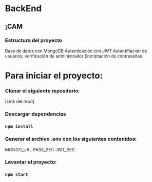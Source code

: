 # BackEnd
## ¡CAM

### Estructura del proyecto

Base de datos con MongoDB
Autenticación con JWT
Autentifiación de usuarios, verificación de administrador
Encriptación de contraseñas 

# Para iniciar el proyecto:

### Clonar el siguiente repositorio:

[Link del repo]

### Descargar dependencias

### `npm install`

### Generar el archivo .env con los siguientes contenidos: 

MONGO_URL
PASS_SEC
JWT_SEC

### Levantar el proyecto:

### `npm start`

